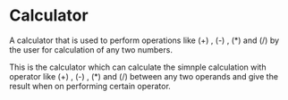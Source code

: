 # Calculator             
A calculator that is used to perform operations like (+) , (-) , (*) and (/) by the user for calculation of any two numbers.
 
This is the calculator which can calculate the simnple calculation with operator like (+) , (-) , (*) and (/) between any
two operands and give the result when on performing certain operator.
